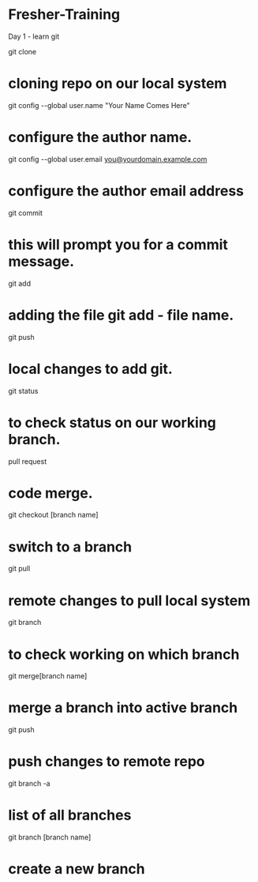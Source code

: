 # Fresher-Training
Day 1 - learn git

git clone 
# cloning repo on our local system
git config --global user.name "Your Name Comes Here"
# configure the author name.
git config --global user.email you@yourdomain.example.com
# configure the author email address
git commit
# this will prompt you for a commit message.
git add
# adding the file git add - file name.
git push
# local changes to add git.
git status 
# to check status on our working branch.
pull request
# code merge.
git checkout [branch name]
# switch to a branch
git pull
# remote changes to pull local system
git branch
# to check working on which branch
git merge[branch name]
# merge a branch into active branch
git push 
# push changes to remote repo
git branch -a
# list of all branches
git branch [branch name]
# create a new branch
